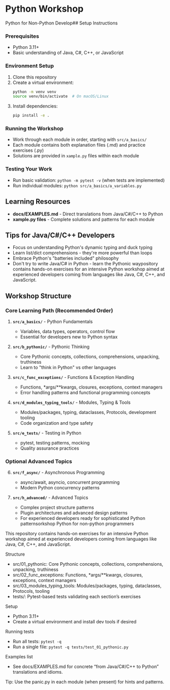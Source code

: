 # Python Workshop
Python for Non-Python Develop## Setup Instructions

### Prerequisites
- Python 3.11+
- Basic understanding of Java, C#, C++, or JavaScript

### Environment Setup
1. Clone this repository
2. Create a virtual environment:
   ```bash
   python -m venv venv
   source venv/bin/activate  # On macOS/Linux
   ```
3. Install dependencies:
   ```bash
   pip install -e .
   ```

### Running the Workshop
- Work through each module in order, starting with `src/a_basics/`
- Each module contains both explanation files (.md) and practice exercises (.py)
- Solutions are provided in `xample.py` files within each module

### Testing Your Work
- Run basic validation: `python -m pytest -v` (when tests are implemented)
- Run individual modules: `python src/a_basics/a_variables.py`

## Learning Resources
- **docs/EXAMPLES.md** - Direct translations from Java/C#/C++ to Python
- **xample.py files** - Complete solutions and patterns for each module

## Tips for Java/C#/C++ Developers
- Focus on understanding Python's dynamic typing and duck typing
- Learn list/dict comprehensions - they're more powerful than loops
- Embrace Python's "batteries included" philosophy
- Don't try to write Java/C# in Python - learn the Pythonic waypository contains hands-on exercises for an intensive Python workshop aimed at experienced developers coming from languages like Java, C#, C++, and JavaScript.

## Workshop Structure

### Core Learning Path (Recommended Order)
1. **`src/a_basics/`** - Python Fundamentals
   - Variables, data types, operators, control flow
   - Essential for developers new to Python syntax

2. **`src/b_pythonic/`** - Pythonic Thinking  
   - Core Pythonic concepts, collections, comprehensions, unpacking, truthiness
   - Learn to "think in Python" vs other languages

3. **`src/c_func_exceptions/`** - Functions & Exception Handling
   - Functions, *args/**kwargs, closures, exceptions, context managers
   - Error handling patterns and functional programming concepts

4. **`src/d_modules_typing_tools/`** - Modules, Typing & Tools
   - Modules/packages, typing, dataclasses, Protocols, development tooling
   - Code organization and type safety

5. **`src/e_tests/`** - Testing in Python
   - pytest, testing patterns, mocking
   - Quality assurance practices

### Optional Advanced Topics
6. **`src/f_async/`** - Asynchronous Programming
   - async/await, asyncio, concurrent programming
   - Modern Python concurrency patterns

7. **`src/h_advanced/`** - Advanced Topics
   - Complex project structure patterns
   - Plugin architectures and advanced design patterns
   - For experienced developers ready for sophisticated Python patternsorkshop
Python for non-python programmers

This repository contains hands-on exercises for an intensive Python workshop aimed at experienced developers coming from languages like Java, C#, C++, and JavaScript.

Structure
- src/01_pythonic: Core Pythonic concepts, collections, comprehensions, unpacking, truthiness
- src/02_func_exceptions: Functions, *args/**kwargs, closures, exceptions, context managers
- src/03_modules_typing_tools: Modules/packages, typing, dataclasses, Protocols, tooling
- tests/: Pytest-based tests validating each section’s exercises

Setup
- Python 3.11+
- Create a virtual environment and install dev tools if desired

Running tests
- Run all tests: `pytest -q`
- Run a single file: `pytest -q tests/test_01_pythonic.py`

Examples list
- See docs/EXAMPLES.md for concrete “from Java/C#/C++ to Python” translations and idioms.

Tip: Use the panic.py in each module (when present) for hints and patterns.
